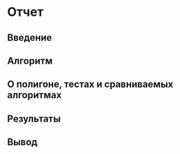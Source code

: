 # Отчет #

## Введение ##

## Алгоритм ##

## О полигоне, тестах и сравниваемых алгоритмах ##
  
## Результаты ##

## Вывод ##
